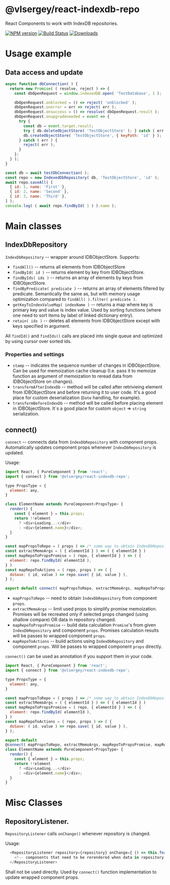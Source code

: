 # @vlsergey/react-indexdb-repo

React Components to work with IndexDB repositories.

[![NPM version][npm-image]][npm-url]
[![Build Status][travis-image]][travis-url]
[![Downloads][downloads-image]][downloads-url]

# Usage example

## Data access and update
```javascript
async function dbConnection( ) {
  return new Promise( ( resolve, reject ) => {
    const dbOpenRequest = window.indexedDB.open( 'TestDatabase', 1 );

    dbOpenRequest.onblocked = () => reject( 'onblocked' );
    dbOpenRequest.onerror = err => reject( err );
    dbOpenRequest.onsuccess = () => resolve( dbOpenRequest.result );
    dbOpenRequest.onupgradeneeded = event => {
      try {
        const db = event.target.result;
        try { db.deleteObjectStore( 'TestObjectStore' ); } catch ( err ) { /* NOOP */ }
        db.createObjectStore( 'TestObjectStore', { keyPath: 'id' } );
      } catch ( err ) {
        reject( err );
      }
    };
  } );
}

const db = await testDbConnection( );
const repo = new IndexedDbRepository( db, 'TestObjectStore', 'id' );
await repo.saveAll( [
  { id: 1, name: 'First' },
  { id: 2, name: 'Second' },
  { id: 3, name: 'Third' },
] );
console.log( ( await repo.findById( 1 ) ).name );
```

# Main classes

## IndexDbRepository
`IndexDbRepository` -- wrapper around IDBObjectStore.
Supports:
* `findAll()` -- returns all elements from IDBObjectStore
* `findById( id )` -- returns element by key from IDBObjectStore.
* `findByIds( ids )` -- returns an array of elements by keys from IDBObjectStore.
* `findByPredicate( predicate )` -- returns an array of elements filtered by predicate. Semantically the same as, but with memory usage optimization compared to `findAll( ).filter( predicate )`.
* `getKeyToIndexValueMap( indexName )` -- returns a map where key is primary key and value is index value. Used by sorting functions (where one need to sort items by label of linked dictionary entry).
* `retain( ids )` -- deletes all elements from IDBObjectStore except with keys specified in argument.

All `findId()` and `findIds()` calls are placed into single queue and optimized by using cursor over sorted ids.

### Properties and settings
* `stamp` -- indicates the sequence number of changes in IDBObjectStore. Can be used for memoization cache cleanup (I.e. pass it to memoize function as argument of memoization to reread data from IDBObjectStore on changes).
* `transformAfterIndexDb` -- method will be called after retrivieing element from IDBObjectStore and before returning it to user code. It's a good place for custom deserialization (`Date` handling, for example).
* `transformBeforeIndexDb` -- method will be called before placing element in IDBObjectStore.  It\`s a good place for custom `object` => `string` serialization.

## connect()
`connect` -- connects data from `IndexDbRepository` with component props. Automatically updates component props whenever `IndexDbRepository` is updated.

Usage:
```javascript
import React, { PureComponent } from 'react';
import { connect } from '@vlsergey/react-indexdb-repo';

type PropsType = {
  element: any,
}

class ElementName extends PureComponent<PropsType> {
  render() {
    const { element } = this.props;
    return !!element
      ? <div>Loading...</div>
      : <div>{element.name}</div>;
  }
}

const mapPropsToRepo = ( props ) => /* some way to obtain IndexDbRepository */
const extractMemoArgs = ( { elementId } ) => ( { elementId } )
const mapRepoToPropsPromise = ( repo, { elementId } ) => ( {
  element: repo.findById( elementId ),
} )
const mapRepoToActions = ( repo, props ) => ( {
  doSave: ( id, value ) => repo.save( { id, value } ),
} );

export default connect( mapPropsToRepo, extractMemoArgs, mapRepoToProps, mapRepoToActions )( ElementName );
```
* `mapPropsToRepo` -- need to obtain `IndexDbRepository` from component `props`.
* `extractMemoArgs` -- limit used props to simplify promise memoization. Promises will be recreated only if selected props changed (using shallow compare) OR data in repository changed.
* `mapRepoToPropsPromise` -- build data calculation `Promise`'s from given `IndexDbRepository` and component `props`. Promises calculation results will be passes to wrapped component `props`.
* `mapRepoToActions` -- build actions using `IndexDbRepository` and component `props`. Will be passes to wrapped component `props` directly.

`connect()` can be used as annotation if you support them in your code.
```javascript
import React, { PureComponent } from 'react';
import { connect } from '@vlsergey/react-indexdb-repo';

type PropsType = {
  element: any,
}

const mapPropsToRepo = ( props ) => /* some way to obtain IndexDbRepository */
const extractMemoArgs = ( { elementId } ) => ( { elementId } )
const mapRepoToPropsPromise = ( repo, { elementId } ) => ( {
  element: repo.findById( elementId ),
} )
const mapRepoToActions = ( repo, props ) => ( {
  doSave: ( id, value ) => repo.save( { id, value } ),
} );

export default
@connect( mapPropsToRepo, extractMemoArgs, mapRepoToPropsPromise, mapRepoToActions )
class ElementName extends PureComponent<PropsType> {
  render() {
    const { element } = this.props;
    return !!element
      ? <div>Loading...</div>
      : <div>{element.name}</div>;
  }
}
```

# Misc Classes

## RepositoryListener.
`RepositoryListener` calls `onChange()` whenever repository is changed.

Usage:
```javascript
  <RepositoryListener repository={repository} onChange={ () => this.forceUpdate() }>
    <!-- components that need to be rerendered when data in repository are changed -->
  </RepositoryListener>
```

Shall not be used directly. Used by `connect()` function implementation to update wrapped component props.

[npm-image]: https://img.shields.io/npm/v/@vlsergey/react-indexdb-repo.svg?style=flat-square
[npm-url]: https://npmjs.org/package/@vlsergey/react-indexdb-repo
[travis-image]: https://travis-ci.org/vlsergey/react-indexdb-repo.svg?branch=master
[travis-url]: https://travis-ci.org/vlsergey/react-indexdb-repo
[downloads-image]: http://img.shields.io/npm/dm/@vlsergey/react-indexdb-repo.svg?style=flat-square
[downloads-url]: https://npmjs.org/package/@vlsergey/react-indexdb-repo
